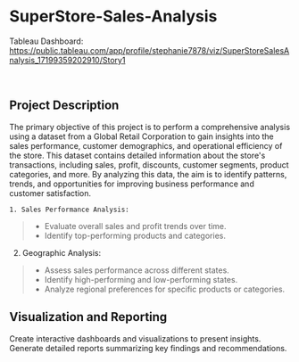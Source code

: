 # SuperStore-Sales-Analysis

Tableau Dashboard: https://public.tableau.com/app/profile/stephanie7878/viz/SuperStoreSalesAnalysis_17199359202910/Story1

<br>

## Project Description
The primary objective of this project is to perform a comprehensive analysis using a dataset from a Global Retail Corporation to gain insights into the sales performance, customer demographics, and operational efficiency of the store. This dataset contains detailed information about the store's transactions, including sales, profit, discounts, customer segments, product categories, and more. By analyzing this data, the aim is to identify patterns, trends, and opportunities for improving business performance and customer satisfaction. 

<code>1. Sales Performance Analysis:</code>
> - Evaluate overall sales and profit trends over time.
> - Identify top-performing products and categories.

2. Geographic Analysis:
> - Assess sales performance across different states.
> - Identify high-performing and low-performing states.
> - Analyze regional preferences for specific products or categories.


## Visualization and Reporting
Create interactive dashboards and visualizations to present insights. Generate detailed reports summarizing key findings and recommendations.
